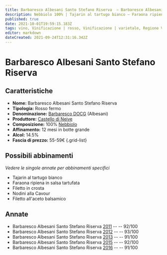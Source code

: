 ```yaml
---
title: Barbaresco Albesani Santo Stefano Riserva  – Barbaresco Albesani DOCG – Castello di Neive – Piemonte (IT) – 55-59€ – 5★
description: Nebbiolo 100% | Tajarin al tartugo bianco – Faraona ripiena in salsa tartufata – Filetto in crosta – Nodini alla Cavour – Filetto all'aceto balsamico
published: true
date: 2021-10-01T19:59:15.183Z
tags: vino, Vinificazione | rosso, Vinificazione | varietale, Regione Vino | Piemonte (IT), Vitigni | Nebbiolo, Valutazioni | 3 stelle, Tajarin al tartugo bianco, Faraona ripiena in salsa tartufata, Filetto in crosta, Nodini alla Cavour, Filetto all'aceto balsamico, Prezzi | 55-59€
editor: markdown
dateCreated: 2021-09-24T12:31:16.342Z
---
```


 # Barbaresco Albesani Santo Stefano Riserva

## Caratteristiche
- **Nome:** Barbaresco Albesani Santo Stefano Riserva
- **Tipologia:** Rosso fermo
- **Denominazione:** [Barbaresco DOCG](/denominazioni/Italia/Piemonte/DOCG/Barbaresco) (Albesani)
- **Produttore:** [Castello di Neive](/produttori/Italia/Piemonte/Castello-di-Neive)
- **Composizione:** 100% [Nebbiolo](/vitigni/Italia/bacca-nera/nebbiolo)
- **Affinamento:** 12 mesi in botte grande
- **Alcol:** 14.5%
- **Fascia di prezzo:** 55-59€
{.grid-list}



## Possibili abbinamenti
*Vedere le singole annate per abbinamenti specifici*

- Tajarin al tartugo bianco
- Faraona ripiena in salsa tartufata
- Filetto in crosta
- Nodini alla Cavour
- Filetto all'aceto balsamico

## Annate
- Barbaresco Albesani Santo Stefano Riserva  [2011](vini/Italia/Piemonte/Castello-di-Neive/Barbaresco-Albesani-Santo-Stefano-Riserva/2011) -- <span class="star-5"></span> -- 92/100
- Barbaresco Albesani Santo Stefano Riserva  [2012](vini/Italia/Piemonte/Castello-di-Neive/Barbaresco-Albesani-Santo-Stefano-Riserva/2012) -- <span class="star-5"></span> -- 93/100
- Barbaresco Albesani Santo Stefano Riserva  [2013](vini/Italia/Piemonte/Castello-di-Neive/Barbaresco-Albesani-Santo-Stefano-Riserva/2013) -- <span class="star-5"></span> -- 91/100
- Barbaresco Albesani Santo Stefano Riserva  [2015](vini/Italia/Piemonte/Castello-di-Neive/Barbaresco-Albesani-Santo-Stefano-Riserva/2015) -- <span class="star-5"></span> -- 92/100
- Barbaresco Albesani Santo Stefano Riserva  [2016](vini/Italia/Piemonte/Castello-di-Neive/Barbaresco-Albesani-Santo-Stefano-Riserva/2016) -- <span class="star-5"></span> -- 91/100